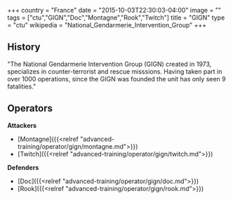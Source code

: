+++
country = "France"
date = "2015-10-03T22:30:03-04:00"
image = ""
tags = ["ctu","GIGN","Doc","Montagne","Rook","Twitch"]
title = "GIGN"
type = "ctu"
wikipedia = "National_Gendarmerie_Intervention_Group"
+++

## History

"The National Gendarmerie Intervention Group (GIGN) created in 1973, specializes in counter-terrorist and rescue misssions. Having taken part in over 1000 operations, since the GIGN was founded the unit has only seen 9 fatalities."

## Operators

**Attackers**

- [Montagne]({{<relref "advanced-training/operator/gign/montagne.md">}})
- [Twitch]({{<relref "advanced-training/operator/gign/twitch.md">}})

**Defenders**

- [Doc]({{<relref "advanced-training/operator/gign/doc.md">}})
- [Rook]({{<relref "advanced-training/operator/gign/rook.md">}})
